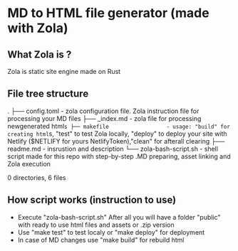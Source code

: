 # MD to HTML file generator (made with Zola)

## What Zola is ?

Zola is static site engine made on Rust

## File tree structure 

.
├── config.toml               - zola configuration file. Zola instruction file for processing your MD files
├── _index.md                 - zola file for processing newgenerated html`s
├── makefile                  - usage: "build" for creating html`s, "test" to test Zola locally, "deploy" to deploy your site with Netlify 
                                ($NETLIFY for yours NetlifyToken),"clean" for afterall clearing
├── readme.md                 - insrustion and description
└── zola-bash-script.sh       - shell script made for this repo 
                                with step-by-step .MD preparing, asset linking and Zola execution

0 directories, 6 files

## How script works (instruction to use)

- Execute "zola-bash-script.sh" 
After all you will have a folder "public" with ready to use html files and assets or .zip version
- Use "make test" to test localy or "make deploy" for deployment
- In case of MD changes use "make build" for rebuild html

